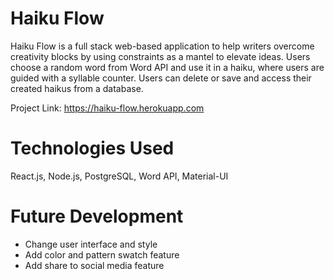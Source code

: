 # Haiku Flow

Haiku Flow is a full stack web-based application to help writers overcome creativity blocks by using constraints as a mantel to elevate ideas. Users choose a random word from Word API and use it in a haiku, where users are guided with a syllable counter. Users can delete or save and access their created haikus from a database.

Project Link:  https://haiku-flow.herokuapp.com

# Technologies Used
React.js, Node.js, PostgreSQL, Word API, Material-UI

# Future Development
- Change user interface and style
- Add color and pattern swatch feature
- Add share to social media feature





